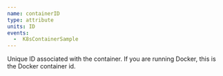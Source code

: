 ```yaml
---
name: containerID
type: attribute
units: ID
events:
  -  K8sContainerSample
---
```


Unique ID associated with the container. If you are running Docker, this is the Docker container id.